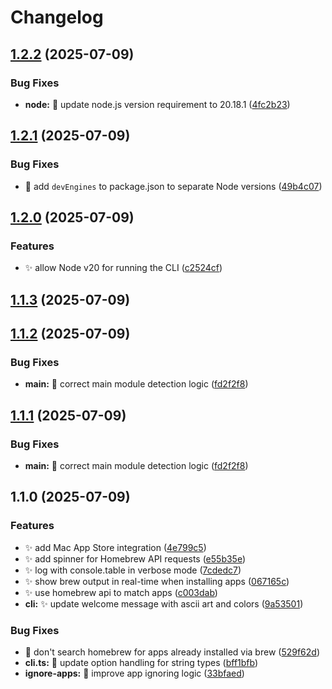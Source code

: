 # Changelog

## [1.2.2](https://github.com/deepfriedmind/convert-apps-to-homebrew/compare/1.2.1...1.2.2) (2025-07-09)

### Bug Fixes

* **node:** 🐛 update node.js version requirement to 20.18.1 ([4fc2b23](https://github.com/deepfriedmind/convert-apps-to-homebrew/commit/4fc2b230d9086236bf6827eb7f90f613d3fb38a3))

## [1.2.1](https://github.com/deepfriedmind/convert-apps-to-homebrew/compare/1.2.0...1.2.1) (2025-07-09)

### Bug Fixes

* 🐛 add `devEngines` to package.json to separate Node versions ([49b4c07](https://github.com/deepfriedmind/convert-apps-to-homebrew/commit/49b4c070d011b08147bfccac035544f04c3c3ed7))

## [1.2.0](https://github.com/deepfriedmind/convert-apps-to-homebrew/compare/1.1.3...1.2.0) (2025-07-09)

### Features

* ✨ allow Node v20 for running the CLI ([c2524cf](https://github.com/deepfriedmind/convert-apps-to-homebrew/commit/c2524cfc384df5ec532991b20dfc3279d6776c89))

## [1.1.3](https://github.com/deepfriedmind/convert-apps-to-homebrew/compare/1.1.2...1.1.3) (2025-07-09)

## [1.1.2](https://github.com/deepfriedmind/convert-apps-to-homebrew/compare/1.1.0...1.1.2) (2025-07-09)

### Bug Fixes

* **main:** 🐛 correct main module detection logic ([fd2f2f8](https://github.com/deepfriedmind/convert-apps-to-homebrew/commit/fd2f2f8f71b00b5c16495e86f24108f3286720af))

## [1.1.1](https://github.com/deepfriedmind/convert-apps-to-homebrew/compare/1.1.0...1.1.1) (2025-07-09)

### Bug Fixes

* **main:** 🐛 correct main module detection logic ([fd2f2f8](https://github.com/deepfriedmind/convert-apps-to-homebrew/commit/fd2f2f8f71b00b5c16495e86f24108f3286720af))

## 1.1.0 (2025-07-09)

### Features

* ✨ add Mac App Store integration ([4e799c5](https://github.com/deepfriedmind/convert-apps-to-homebrew/commit/4e799c58b966d07a3f05a3e5ac7437bb3c4a2711))
* ✨ add spinner for Homebrew API requests ([e55b35e](https://github.com/deepfriedmind/convert-apps-to-homebrew/commit/e55b35e040e98671eeae26520072fa379255afa7))
* ✨ log with console.table in verbose mode ([7cdedc7](https://github.com/deepfriedmind/convert-apps-to-homebrew/commit/7cdedc7aad7b14c10f7d54919d9dd35af26af36b))
* ✨ show brew output in real-time when installing apps ([067165c](https://github.com/deepfriedmind/convert-apps-to-homebrew/commit/067165caf8e7147536754992bf889a2fc58ce408))
* ✨ use homebrew api to match apps ([c003dab](https://github.com/deepfriedmind/convert-apps-to-homebrew/commit/c003dab09491c65240741edf4d8e3d0c7a60d149))
* **cli:** ✨ update welcome message with ascii art and colors ([9a53501](https://github.com/deepfriedmind/convert-apps-to-homebrew/commit/9a535012f03a90d1212aa54daf844a7ab2f07d65))

### Bug Fixes

* 🐛 don't search homebrew for apps already installed via brew ([529f62d](https://github.com/deepfriedmind/convert-apps-to-homebrew/commit/529f62d929047469098e651723d3851804de6167))
* **cli.ts:** 🐛 update option handling for string types ([bff1bfb](https://github.com/deepfriedmind/convert-apps-to-homebrew/commit/bff1bfb0e08c2b29e619a4af2f006d0c554323ac))
* **ignore-apps:** 🐛 improve app ignoring logic ([33bfaed](https://github.com/deepfriedmind/convert-apps-to-homebrew/commit/33bfaed8db40d32f8d0f4a9f15f1944da705524f))
